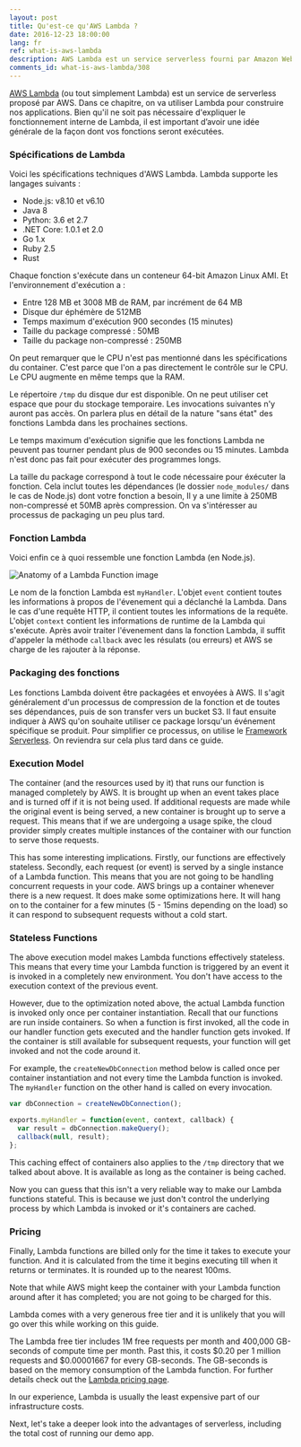 ```yaml
---
layout: post
title: Qu'est-ce qu'AWS Lambda ?
date: 2016-12-23 18:00:00
lang: fr
ref: what-is-aws-lambda
description: AWS Lambda est un service serverless fourni par Amazon Web Services. Il exécute des morceaux de code (appelés fonctions Lambda) dans des conteneurs sans état qui sont générés à la demande pour répondre à des événements (tels que des requêtes HTTP). Les conteneurs sont ensuite supprimer lorsque l'exécution de la fonction est terminée. Les utilisateurs ne sont facturés que pour le temps nécessaire à l'exécution de la fonction.
comments_id: what-is-aws-lambda/308
---
```


[AWS Lambda](https://aws.amazon.com/lambda/) (ou tout simplement Lambda) est un service de serverless proposé par AWS. Dans ce chapitre, on va utiliser Lambda pour construire nos applications. Bien qu'il ne soit pas nécessaire d'expliquer le fonctionnement interne de Lambda, il est important d’avoir une idée générale de la façon dont vos fonctions seront exécutées.

### Spécifications de Lambda

Voici les spécifications techniques d'AWS Lambda. Lambda supporte les langages suivants :

- Node.js: v8.10 et v6.10
- Java 8
- Python: 3.6 et 2.7
- .NET Core: 1.0.1 et 2.0
- Go 1.x
- Ruby 2.5
- Rust

Chaque fonction s'exécute dans un conteneur 64-bit Amazon Linux AMI. Et l'environnement d'exécution a :

- Entre 128 MB et 3008 MB de RAM, par incrément de 64 MB
- Disque dur éphémère de 512MB
- Temps maximum d'exécution 900 secondes (15 minutes)
- Taille du package compressé : 50MB
- Taille du package non-compressé : 250MB

On peut remarquer que le CPU n'est pas mentionné dans les spécifications du container. C'est parce que l'on a pas directement le contrôle sur le CPU. Le CPU augmente en même temps que la RAM.

Le répertoire `/tmp` du disque dur est disponible. On ne peut utiliser cet espace que pour du stockage temporaire. Les invocations suivantes n'y auront pas accès. On parlera plus en détail de la nature "sans état" des fonctions Lambda dans les prochaines sections.

Le temps maximum d'exécution signifie que les fonctions Lambda ne peuvent pas tourner pendant plus de 900 secondes ou 15 minutes. Lambda n'est donc pas fait pour exécuter des programmes longs.

La taille du package correspond à tout le code nécessaire pour éxécuter la fonction. Cela inclut toutes les dépendances (le dossier `node_modules/` dans le cas de Node.js) dont votre fonction a besoin, Il y a une limite à 250MB non-compressé et 50MB après compression. On va s'intéresser au processus de packaging un peu plus tard.

### Fonction Lambda 

Voici enfin ce à quoi ressemble une fonction Lambda (en Node.js).

![Anatomy of a Lambda Function image](/assets/anatomy-of-a-lambda-function.png)

Le nom de la fonction Lambda est `myHandler`. L'objet `event` contient toutes les informations à propos de l'évenement qui a déclanché la Lambda. Dans le cas d'une requête HTTP, il contient toutes les informations de la requête. L'objet `context` contient les informations de runtime de la Lambda qui s'exécute. Après avoir traiter l'évenement dans la fonction Lambda, il suffit d'appeler la méthode `callback` avec les résulats (ou erreurs) et AWS se charge de les rajouter à la réponse.

### Packaging des fonctions

Les fonctions Lambda doivent être packagées et envoyées à AWS. Il s'agit généralement d'un processus de compression de la fonction et de toutes ses dépendances, puis de son transfer vers un bucket S3. Il faut ensuite indiquer à AWS qu'on souhaite utiliser ce package lorsqu'un événement spécifique se produit. Pour simplifier ce processus, on utilise le [Framework Serverless](https://serverless.com). On reviendra sur cela plus tard dans ce guide.

### Execution Model

The container (and the resources used by it) that runs our function is managed completely by AWS. It is brought up when an event takes place and is turned off if it is not being used. If additional requests are made while the original event is being served, a new container is brought up to serve a request. This means that if we are undergoing a usage spike, the cloud provider simply creates multiple instances of the container with our function to serve those requests.

This has some interesting implications. Firstly, our functions are effectively stateless. Secondly, each request (or event) is served by a single instance of a Lambda function. This means that you are not going to be handling concurrent requests in your code. AWS brings up a container whenever there is a new request. It does make some optimizations here. It will hang on to the container for a few minutes (5 - 15mins depending on the load) so it can respond to subsequent requests without a cold start.

### Stateless Functions

The above execution model makes Lambda functions effectively stateless. This means that every time your Lambda function is triggered by an event it is invoked in a completely new environment. You don't have access to the execution context of the previous event.

However, due to the optimization noted above, the actual Lambda function is invoked only once per container instantiation. Recall that our functions are run inside containers. So when a function is first invoked, all the code in our handler function gets executed and the handler function gets invoked. If the container is still available for subsequent requests, your function will get invoked and not the code around it.

For example, the `createNewDbConnection` method below is called once per container instantiation and not every time the Lambda function is invoked. The `myHandler` function on the other hand is called on every invocation.

``` javascript
var dbConnection = createNewDbConnection();

exports.myHandler = function(event, context, callback) {
  var result = dbConnection.makeQuery();
  callback(null, result);
};
```

This caching effect of containers also applies to the `/tmp` directory that we talked about above. It is available as long as the container is being cached.

Now you can guess that this isn't a very reliable way to make our Lambda functions stateful. This is because we just don't control the underlying process by which Lambda is invoked or it's containers are cached.

### Pricing

Finally, Lambda functions are billed only for the time it takes to execute your function. And it is calculated from the time it begins executing till when it returns or terminates. It is rounded up to the nearest 100ms.

Note that while AWS might keep the container with your Lambda function around after it has completed; you are not going to be charged for this.

Lambda comes with a very generous free tier and it is unlikely that you will go over this while working on this guide.

The Lambda free tier includes 1M free requests per month and 400,000 GB-seconds of compute time per month. Past this, it costs $0.20 per 1 million requests and $0.00001667 for every GB-seconds. The GB-seconds is based on the memory consumption of the Lambda function. For further details check out the [Lambda pricing page](https://aws.amazon.com/lambda/pricing/).

In our experience, Lambda is usually the least expensive part of our infrastructure costs.

Next, let's take a deeper look into the advantages of serverless, including the total cost of running our demo app.

